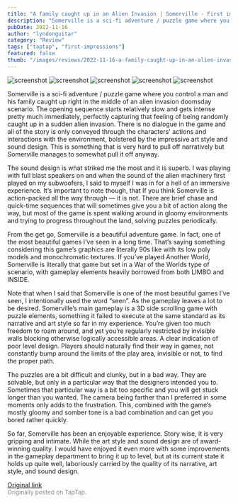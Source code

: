 ```yaml
---
title: "A family caught up in an Alien Invasion | Somerville - First impressions"
description: "Somerville is a sci-fi adventure / puzzle game where you control a man and his family caught up right in the middle of an alien invasion doomsday scenario. The opening sequence starts relatively slow and gets intense pretty much immediately, perfectly capturing that feeling of being randomly caught up in a sudden alien invasion. There is no dialogue in the game and all of the story is only conveyed through the characters' actions and interactions with the environment, bolstered by the impressive art style and sound design. This is something that is very hard to pull off narratively but Somerville manages to somewhat pull it off anyway."
pubDate: 2022-11-16
author: "lyndonguitar"
category: "Review"
tags: ["taptap", "first-impressions"]
featured: false
thumb: "/images/reviews/2022-11-16-a-family-caught-up-in-an-alien-invasion--somerville---first-impressions-0.avif"
---
```


<div class="gallery">
  <img src="/images/reviews/2022-11-16-a-family-caught-up-in-an-alien-invasion--somerville---first-impressions-0.avif" alt="screenshot" />
  <img src="/images/reviews/2022-11-16-a-family-caught-up-in-an-alien-invasion--somerville---first-impressions-1.avif" alt="screenshot" />
  <img src="/images/reviews/2022-11-16-a-family-caught-up-in-an-alien-invasion--somerville---first-impressions-2.avif" alt="screenshot" />
  <img src="/images/reviews/2022-11-16-a-family-caught-up-in-an-alien-invasion--somerville---first-impressions-3.avif" alt="screenshot" />
  <img src="/images/reviews/2022-11-16-a-family-caught-up-in-an-alien-invasion--somerville---first-impressions-4.avif" alt="screenshot" />
</div>

Somerville is a sci-fi adventure / puzzle game where you control a man and his family caught up right in the middle of an alien invasion doomsday scenario. The opening sequence starts relatively slow and gets intense pretty much immediately, perfectly capturing that feeling of being randomly caught up in a sudden alien invasion. There is no dialogue in the game and all of the story is only conveyed through the characters' actions and interactions with the environment, bolstered by the impressive art style and sound design. This is something that is very hard to pull off narratively but Somerville manages to somewhat pull it off anyway.

The sound design is what striked me the most and it is superb. I was playing with full blast speakers on and when the sound of the alien machinery first played on my subwoofers, I said to myself I was in for a hell of an immersive experience. It’s important to note though, that If you think Somerville is action-packed all the way through — it is not. There are brief chase and quick-time sequences that will sometimes give you a bit of action along the way, but most of the game is spent walking around in gloomy environments and trying to progress throughout the land, solving puzzles periodically.

From the get go, Somerville is a beautiful adventure game. In fact, one of the most beautiful games I’ve seen in a long time. That’s saying something considering this game’s graphics are literally 90s like with its low poly models and monochromatic textures. If you’ve played Another World, Somerville is literally that game but set in a War of the Worlds type of scenario, with gameplay elements heavily borrowed from both LIMBO and INSIDE.

Note that when I said that Somerville is one of the most beautiful games I’ve seen, I intentionally used the word “seen”. As the gameplay leaves a lot to be desired. Somerville’s main gameplay is a 3D side scrolling game with puzzle elements, something it failed to execute at the same standard as its narrative and art style so far in my experience. You’re given too much freedom to roam around, and yet you’re regularly restricted by invisible walls blocking otherwise logically accessible areas. A clear indication of poor level design. Players should naturally find their way in games, not constantly bump around the limits of the play area, invisible or not, to find the proper path.

The puzzles are a bit difficult and clunky, but in a bad way. They are solvable, but only in a particular way that the designers intended you to. Sometimes that particular way is a bit too specific and you will get stuck longer than you wanted. The camera being farther than I preferred in some moments only adds to the frustration. This, combined with the game’s mostly gloomy and somber tone is a bad combination and can get you bored rather quickly.

So far, Somerville has been an enjoyable experience. Story wise, it is very gripping and intimate. While the art style and sound design are of award-winning quality. I would have enjoyed it even more with some improvements in the gameplay department to bring it up to level, but at its current state it holds up quite well, laboriously carried by the quality of its narrative, art style, and sound design.

[Original link](https://www.taptap.io/post/2983318)<br><span style="font-size: 0.95em; color: #888;">Originally posted on TapTap.</span>
